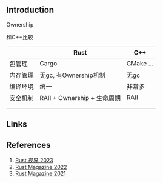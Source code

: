 ## Introduction


Ownership 



和C++比较

|          | Rust                        | C++       |
| -------- | --------------------------- | --------- |
| 包管理   | Cargo                       | CMake ... |
| 内存管理 | 无gc, 有Ownership机制       | 无gc      |
| 编译环境 | 统一                        | 非常多    |
| 安全机制 | RAII + Ownership + 生命周期 | RAII      |
|          |                             |           |
|          |                             |           |




## Links


## References

1. [Rust 视界 2023](https://github.com/RustMagazine/rust-horizon-2023)
2. [Rust Magazine 2022](https://rustmagazine.github.io/rust_magazine_2022/)
3. [Rust Magazine 2021](https://rustmagazine.github.io/rust_magazine_2021/)